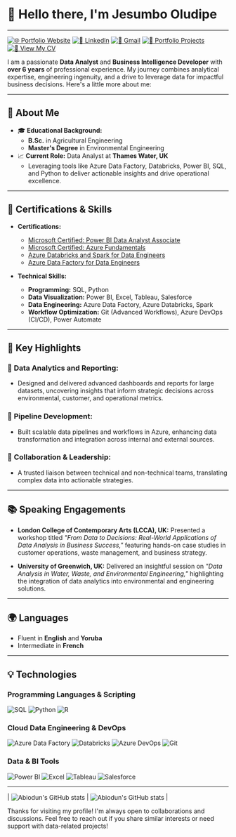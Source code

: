 # 👋 Hello there, I'm Jesumbo Oludipe
---

[![🌐 Portfolio Website](https://img.shields.io/badge/-jesumbooludipe.com-000000?style=for-the-badge&logo=Google-Chrome&logoColor=white)](https://jesumbooludipe.github.io/)
[![💼 LinkedIn](https://img.shields.io/badge/-LinkedIn-blue?style=for-the-badge&logo=Linkedin&logoColor=white)](https://www.linkedin.com/in/jesumbooludipe/)
[![📧 Gmail](https://img.shields.io/badge/Gmail-D14836?style=for-the-badge&logo=gmail&logoColor=white)](mailto:oludipejesumboj@gmail.com)
[![📂 Portfolio Projects](https://img.shields.io/badge/-Portfolio_Projects-1ca0f1?style=for-the-badge&logo=github&logoColor=white)](https://github.com/JesumboOludipe/PortfolioProjects)
[![📄 View My CV](https://img.shields.io/badge/-View_My_CV-4CAF50?style=for-the-badge&logo=googledrive&logoColor=white)](https://drive.google.com/file/d/1SKc5Ug2jjlOU-byNBj5oX75r_f5Buh6m/view?usp=drivesdk)


I am a passionate **Data Analyst** and **Business Intelligence Developer** with **over 6 years** of professional experience. My journey combines analytical expertise, engineering ingenuity, and a drive to leverage data for impactful business decisions. Here's a little more about me:

---

## 🌟 **About Me**

- 🎓 **Educational Background:**
  - **B.Sc.** in Agricultural Engineering  
  - **Master's Degree** in Environmental Engineering  
- 📈 **Current Role:** Data Analyst at **Thames Water, UK**  
  - Leveraging tools like Azure Data Factory, Databricks, Power BI, SQL, and Python to deliver actionable insights and drive operational excellence.  

---

## 🚀 **Certifications & Skills**

- **Certifications:**  
  - [Microsoft Certified: Power BI Data Analyst Associate](https://learn.microsoft.com/api/credentials/share/en-us/JesumboOludipe-1563/243DA87BBF0D7C68?sharingId=D43BB297FE7C2808)
  - [Microsoft Certified: Azure Fundamentals](https://learn.microsoft.com/api/credentials/share/en-us/JesumboOludipe-9899/EE6506DEE1162DA?sharingId=C7777CDF805B83EF)
  - [Azure Databricks and Spark for Data Engineers](https://drive.google.com/file/d/1_K5pW3x2k2cDfV-rX4s0p_N8SrAOaTiO/view?usp=sharing)
  - [Azure Data Factory for Data Engineers](https://drive.google.com/file/d/1CPSHX1Ew8k9Z7q8FQNV5sLYucUzYeoQG/view?usp=sharing)

- **Technical Skills:**
  - **Programming:** SQL, Python
  - **Data Visualization:** Power BI, Excel, Tableau, Salesforce
  - **Data Engineering:** Azure Data Factory, Azure Databricks, Spark
  - **Workflow Optimization:** Git (Advanced Workflows), Azure DevOps (CI/CD), Power Automate

---

## 💼 **Key Highlights**

### 🎯 **Data Analytics and Reporting:**
- Designed and delivered advanced dashboards and reports for large datasets, uncovering insights that inform strategic decisions across environmental, customer, and operational metrics. 

### 🔄 **Pipeline Development:**
- Built scalable data pipelines and workflows in Azure, enhancing data transformation and integration across internal and external sources.  

### 🤝 **Collaboration & Leadership:**
- A trusted liaison between technical and non-technical teams, translating complex data into actionable strategies.  

---

## 📚 **Speaking Engagements**

- **London College of Contemporary Arts (LCCA), UK:** Presented a workshop titled *"From Data to Decisions: Real-World Applications of Data Analysis in Business Success,"* featuring hands-on case studies in customer operations, waste management, and business strategy.

- **University of Greenwich, UK:** Delivered an insightful session on *"Data Analysis in Water, Waste, and Environmental Engineering,"* highlighting the integration of data analytics into environmental and engineering solutions.

---

## 🌍 **Languages**

- Fluent in **English** and **Yoruba**
- Intermediate in **French**

---

## 💡 Technologies

### Programming Languages & Scripting
![SQL](https://img.shields.io/badge/SQL-4479A1?style=for-the-badge&logo=postgresql&logoColor=white)
![Python](https://img.shields.io/badge/Python-3776AB?style=for-the-badge&logo=python&logoColor=white)
![R](https://img.shields.io/badge/R-276DC3?style=for-the-badge&logo=r&logoColor=white)

### Cloud Data Engineering & DevOps
![Azure Data Factory](https://img.shields.io/badge/Azure_Data_Factory-0062AD?style=for-the-badge&logo=Microsoft%20Azure&logoColor=white)
![Databricks](https://img.shields.io/badge/Databricks-E67200?style=for-the-badge&logo=databricks&logoColor=white)
![Azure DevOps](https://img.shields.io/badge/Azure_DevOps-0078D7?style=for-the-badge&logo=azure-devops&logoColor=white)
![Git](https://img.shields.io/badge/Git-F05032?style=for-the-badge&logo=git&logoColor=white)

### Data & BI Tools
![Power BI](https://img.shields.io/badge/Power_BI-F2C811?style=for-the-badge&logo=powerbi&logoColor=black)
![Excel](https://img.shields.io/badge/Microsoft_Excel-217346?style=for-the-badge&logo=microsoft-excel&logoColor=white)
![Tableau](https://img.shields.io/badge/Tableau-E97627?style=for-the-badge&logo=tableau&logoColor=white)
![Salesforce](https://img.shields.io/badge/Salesforce-00A1E0?style=for-the-badge&logo=salesforce&logoColor=white)


---
| <img align="center" src="https://github-readme-stats-sigma-five.vercel.app/api?username=jesumbooludipe&show_icons=true&include_all_commits=true&hide_border=true" alt="Abiodun's GitHub stats" /> | <img align="center" src="https://github-readme-stats-sigma-five.vercel.app/api/top-langs/?username=jesumbooludipe&langs_count=8&layout=compact&hide_border=true" alt="Abiodun's GitHub stats" /> |

Thanks for visiting my profile! I'm always open to collaborations and discussions. Feel free to reach out if you share similar interests or need support with data-related projects!
